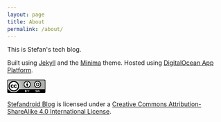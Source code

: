 ```yaml
---
layout: page
title: About
permalink: /about/
---
```


This is Stefan's tech blog.

Built using [Jekyll](https://github.com/jekyll/jekyll) and the [Minima](https://github.com/jekyll/minima) theme. Hosted
using [DigitalOcean App Platform](https://www.digitalocean.com/products/app-platform).

[![Creative Commons License](/assets/images/cc-by-sa.png)](http://creativecommons.org/licenses/by-sa/4.0/)

[Stefandroid Blog](https://blog.stefandroid.com/) is licensed under a [Creative Commons Attribution-ShareAlike 4.0
International License](http://creativecommons.org/licenses/by-sa/4.0/).
